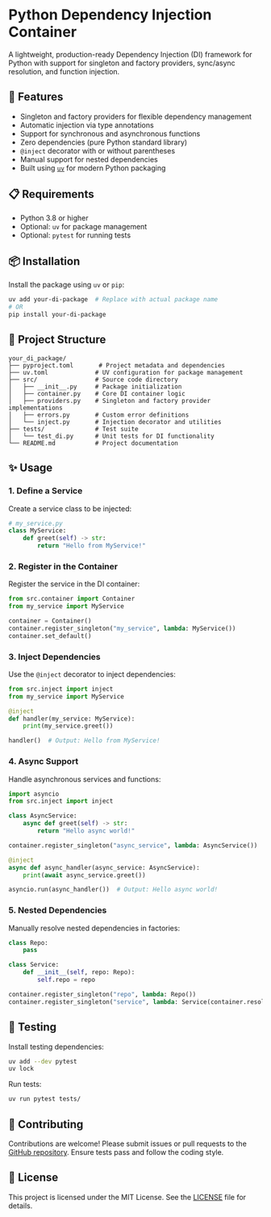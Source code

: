 # Python Dependency Injection Container

A lightweight, production-ready Dependency Injection (DI) framework for Python with support for singleton and factory providers, sync/async resolution, and function injection.

## 🚀 Features

- Singleton and factory providers for flexible dependency management
- Automatic injection via type annotations
- Support for synchronous and asynchronous functions
- Zero dependencies (pure Python standard library)
- `@inject` decorator with or without parentheses
- Manual support for nested dependencies
- Built using [`uv`](https://docs.astral.sh/uv/) for modern Python packaging

## 📋 Requirements

- Python 3.8 or higher
- Optional: `uv` for package management
- Optional: `pytest` for running tests

## 📦 Installation

Install the package using `uv` or `pip`:

```bash
uv add your-di-package  # Replace with actual package name
# OR
pip install your-di-package
```

## 🧱 Project Structure

```
your_di_package/
├── pyproject.toml       # Project metadata and dependencies
├── uv.toml             # UV configuration for package management
├── src/                # Source code directory
│   ├── __init__.py     # Package initialization
│   ├── container.py    # Core DI container logic
│   ├── providers.py    # Singleton and factory provider implementations
│   ├── errors.py       # Custom error definitions
│   └── inject.py       # Injection decorator and utilities
├── tests/              # Test suite
│   └── test_di.py      # Unit tests for DI functionality
└── README.md           # Project documentation
```

## ✨ Usage

### 1. Define a Service

Create a service class to be injected:

```python
# my_service.py
class MyService:
    def greet(self) -> str:
        return "Hello from MyService!"
```

### 2. Register in the Container

Register the service in the DI container:

```python
from src.container import Container
from my_service import MyService

container = Container()
container.register_singleton("my_service", lambda: MyService())
container.set_default()
```

### 3. Inject Dependencies

Use the `@inject` decorator to inject dependencies:

```python
from src.inject import inject
from my_service import MyService

@inject
def handler(my_service: MyService):
    print(my_service.greet())

handler()  # Output: Hello from MyService!
```

### 4. Async Support

Handle asynchronous services and functions:

```python
import asyncio
from src.inject import inject

class AsyncService:
    async def greet(self) -> str:
        return "Hello async world!"

container.register_singleton("async_service", lambda: AsyncService())

@inject
async def async_handler(async_service: AsyncService):
    print(await async_service.greet())

asyncio.run(async_handler())  # Output: Hello async world!
```

### 5. Nested Dependencies

Manually resolve nested dependencies in factories:

```python
class Repo:
    pass

class Service:
    def __init__(self, repo: Repo):
        self.repo = repo

container.register_singleton("repo", lambda: Repo())
container.register_singleton("service", lambda: Service(container.resolve("repo")))
```

## 🧪 Testing

Install testing dependencies:

```bash
uv add --dev pytest
uv lock
```

Run tests:

```bash
uv run pytest tests/
```

## 🤝 Contributing

Contributions are welcome! Please submit issues or pull requests to the [GitHub repository](https://github.com/your-username/your-di-package). Ensure tests pass and follow the coding style.

## 📄 License

This project is licensed under the MIT License. See the [LICENSE](LICENSE) file for details.
